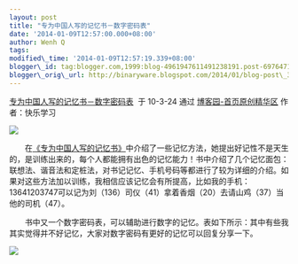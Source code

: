 ```yaml
--- 
layout: post 
title: "专为中国人写的记忆书－数字密码表" 
date: '2014-01-09T12:57:00.000+08:00' 
author: Wenh Q
tags:
modified\_time: '2014-01-09T12:57:19.339+08:00' 
blogger\_id: tag:blogger.com,1999:blog-4961947611491238191.post-6976471547566092700
blogger\_orig\_url: http://binaryware.blogspot.com/2014/01/blog-post\_3658.html
---
```

[专为中国人写的记忆书－数字密码表](http://www.cnblogs.com/zhoujg/archive/2010/03/24/1694261.html)  于
10-3-24 通过 [博客园-首页原创精华区](http://www.cnblogs.com/)
作者：快乐学习



![](https://images-blogger-opensocial.googleusercontent.com/gadgets/proxy?url=http%3A%2F%2Fpic002.cnblogs.com%2Fimg%2Fzhoujg%2F201003%2F2010032423264848.jpg&container=blogger&gadget=a&rewriteMime=image%2F*)
<div>




</div>

<div>

　　在[《专为中国人写的记忆书》](http://book.douban.com/subject/1881697/)中介绍了一些记忆方法，她提出好记性不是天生的，是训练出来的，每个人都能拥有出色的记忆能力！书中介绍了几个记忆面包：联想法、谐音法和定桩法，对书记记忆、手机号码等都进行了较为详细的介绍。如果对这些方法加以训练，我相信应该记忆会有所提高，比如我的手机：13641203747可以记为刘（136）司仪（41）拿着香烟（20）去请山鸡（37）当他的司机（47）。



　　书中又一个数字密码表，可以辅助进行数字的记忆。表如下所示：其中有些我其实觉得并不好记忆，大家对数字密码有更好的记忆可以回复分享一下。



![](https://images-blogger-opensocial.googleusercontent.com/gadgets/proxy?url=http%3A%2F%2Fpic002.cnblogs.com%2Fimg%2Fzhoujg%2F201003%2F2010032423251594.png&container=blogger&gadget=a&rewriteMime=image%2F*)




</div>
